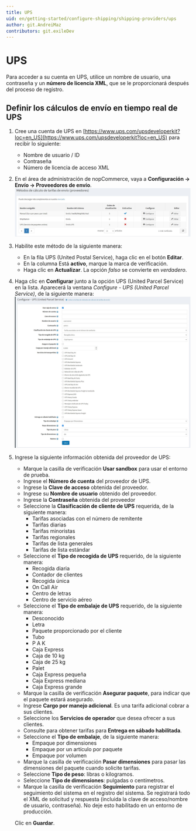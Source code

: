 ```yaml
---
title: UPS
uid: en/getting-started/configure-shipping/shipping-providers/ups
author: git.AndreiMaz
contributors: git.exileDev
---
```


# UPS

Para acceder a su cuenta en UPS, utilice un nombre de usuario, una contraseña y un **número de licencia XML**, que se le proporcionará después del proceso de registro.

## Definir los cálculos de envío en tiempo real de UPS

1. Cree una cuenta de UPS en [https://www.ups.com/upsdeveloperkit?loc=en_US](https://www.ups.com/upsdeveloperkit?loc=en_US) para recibir lo siguiente:
    * Nombre de usuario / ID
    * Contraseña
    * Número de licencia de acceso XML

1. En el área de administración de nopCommerce, vaya a **Configuración → Envío → Proveedores de envío**.
 ![Métodos de tarifas de envío](_static/ups/shipping-rate-methods.jpg)
1. Habilite este método de la siguiente manera:
    * En la fila UPS (United Postal Service), haga clic en el botón **Editar**.
    * En la columna Está **activo**, marque la marca de verificación.
    * Haga clic en **Actualizar**. La opción *falso* se convierte en *verdadero*.

1. Haga clic en **Configurar** junto a la opción UPS (United Parcel Service) en la lista.
    Aparecerá la ventana *Configure - UPS (United Parcel Service)*, de la siguiente manera:![Página de configuración](_static/ups/ups-configure.jpg)

1. Ingrese la siguiente información obtenida del proveedor de UPS:
    * Marque la casilla de verificación **Usar sandbox** para usar el entorno de prueba.
    * Ingrese el **Número de cuenta** del proveedor de UPS.
    * Ingrese la **Clave de acceso** obtenida del proveedor.
    * Ingrese su **Nombre de usuario** obtenido del proveedor.
    * Ingrese la **Contraseña** obtenida del proveedor
    * Seleccione la **Clasificación de cliente de UPS** requerida, de la siguiente manera:
        * Tarifas asociadas con el número de remitente
        * Tarifas diarias
        * Tarifas minoristas
        * Tarifas regionales
        * Tarifas de lista generales
        * Tarifas de lista estándar
    * Seleccione el **Tipo de recogida de UPS** requerido, de la siguiente manera:
        * Recogida diaria
        * Contador de clientes
        * Recogida única
        * On Call Air
        * Centro de letras
        * Centro de servicio aéreo
    * Seleccione el **Tipo de embalaje de UPS** requerido, de la siguiente manera:
        * Desconocido
        * Letra
        * Paquete proporcionado por el cliente
        * Tubo
        * P A K
        * Caja Express
        * Caja de 10 kg
        * Caja de 25 kg
        * Palet
        * Caja Express pequeña
        * Caja Express mediana
        * Caja Express grande
    * Marque la casilla de verificación **Asegurar paquete**, para indicar que el paquete estará asegurado.
    * Ingrese **Cargo por manejo adicional**. Es una tarifa adicional cobrar a sus clientes.
    * Seleccione los **Servicios de operador** que desea ofrecer a sus clientes.
    * Consulte para obtener tarifas para **Entrega en sábado habilitada**.
    * Seleccione el **Tipo de embalaje**, de la siguiente manera:
        * Empaque por dimensiones
        * Empaque por un artículo por paquete
        * Empaque por volumen
    * Marque la casilla de verificación **Pasar dimensiones** para pasar las dimensiones del paquete cuando solicite tarifas.
    * Seleccione **Tipo de peso**: libras o kilogramos.
    * Seleccione **Tipo de dimensiones**: pulgadas o centímetros.
    * Marque la casilla de verificación **Seguimiento** para registrar el seguimiento del sistema en el registro del sistema. Se registrará todo el XML de solicitud y respuesta (incluida la clave de acceso/nombre de usuario, contraseña). No deje esto habilitado en un entorno de producción.

    Clic en **Guardar**.